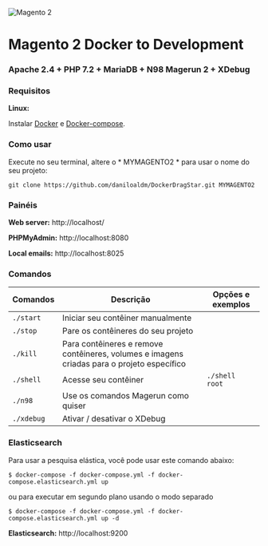 ![Magento 2](https://cdn.rawgit.com/rafaelstz/magento2-snippets-visualstudio/master/images/icon.png)

#  Magento 2 Docker to Development

### Apache 2.4 + PHP 7.2 + MariaDB + N98 Magerun 2 + XDebug

### Requisitos

**Linux:**

Instalar [Docker](https://docs.docker.com/engine/installation/linux/docker-ce/ubuntu/) e [Docker-compose](https://docs.docker.com/compose/install/#install-compose).

### Como usar

Execute no seu terminal, altere o * MYMAGENTO2 * para usar o nome do seu projeto:

```
git clone https://github.com/daniloaldm/DockerDragStar.git MYMAGENTO2
```

### Painéis

**Web server:** http://localhost/

**PHPMyAdmin:** http://localhost:8080

**Local emails:** http://localhost:8025

### Comandos

| Comandos  | Descrição  | Opções e exemplos |
|---|---|---|
| `./start`  | Iniciar seu contêiner manualmente  | |
| `./stop`  | Pare os contêineres do seu projeto  | |
| `./kill`  | Para contêineres e remove contêineres, volumes e imagens criadas para o projeto específico  | |
| `./shell`  | Acesse seu contêiner  | `./shell root` | |
| `./n98`  | Use os comandos Magerun como quiser | |
| `./xdebug`  |  Ativar / desativar o XDebug | |
<!---
| `./magento`  | Use o poder do Magento CLI  | |
| `./grunt-init`  | Prepare-se para usar o Grunt  | |
| `./grunt`  | Use o Grunt especificamente em seu tema ou completamente, ele fará a implantação e o observador.  | `./grunt luma` |
| `./xdebug`  |  Ativar / desativar o XDebug | |
| `./composer`  |  Use os comandos do Composer | `./composer update` |
| `./init`  | Se você não usou o comando CURL setup acima, use este comando alterando o nome do projeto.  | `./init MYMAGENTO2` |
-->

### Elasticsearch 

Para usar a pesquisa elástica, você pode usar este comando abaixo:

`$ docker-compose -f docker-compose.yml -f docker-compose.elasticsearch.yml up`

ou para executar em segundo plano usando o modo separado

`$ docker-compose -f docker-compose.yml -f docker-compose.elasticsearch.yml up -d`

**Elasticsearch:** http://localhost:9200
